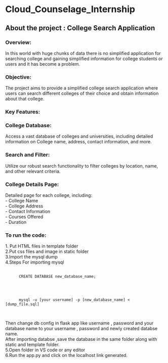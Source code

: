 # Cloud_Counselage_Internship
<h2> About the project : College Search Application</h2>

<h3>Overview:</h3>

<p>In this world with huge chunks of data there is no simplified application for searching college and gaining simplified information for college students or users and it has become a problem. </p>

<h3>Objective:</h3>

<p>The project aims to provide a simplified college search application where users can search different colleges of their choice and obtain information about that college.</p>

<h3>Key Features:</h3>

<p><h3> College Database:</h3> Access a vast database of colleges and universities, including detailed information on College name, address, contact information, and more.<br>
    <h3>Search and Filter:</h3> Utilize our robust search functionality to filter colleges by location, name, and other relevant criteria.<br>
    <h3>College Details Page:</h3> Detailed page for each college, including:<br>
    - College Name<br>
    - College Address<br>
    - Contact Information<br>
    - Courses Offered<br>
    - Duration<br> </p>
<h3>To run the code:</h3>
<p>1. Put HTML files in template folder<br>
   2.Put css files and image in static folder<br>
   3.Import the mysql dump <br>
    4.Steps For importing mysql <br>
    <pre>
        <code class="language-SQL">
      CREATE DATABASE new_database_name;
        </code>
      </pre>
      <pre>
          <code class="language-SQL">
      mysql -u [your username] -p [new_database_name] < [dump_file.sql]
      </code>
      </pre>
      Then change db config in flask app like username , password and your database name to your username , password and newly created databse name.<br>
     After importing databse ,save the database in the same folder along with static and template folder.<br>
   5.Open folder in VS code or any editor<br>
   6.Run the app.py and click on the localhost link generated.<br></p>
